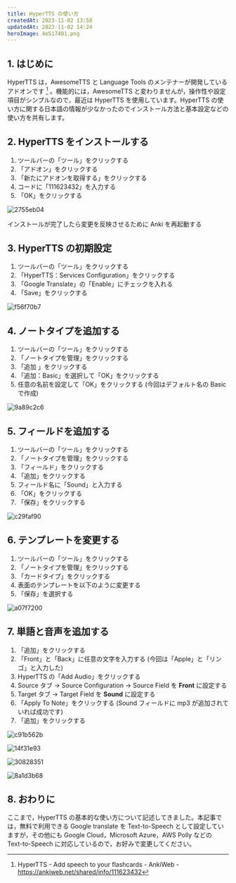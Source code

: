 ```yaml
---
title: HyperTTS の使い方
createdAt: 2023-11-02 13:58
updatedAt: 2023-11-02 14:24
heroImage: 4e517401.png
---
```


## 1. はじめに

HyperTTS は，AwesomeTTS と Language Tools のメンテナーが開発しているアドオンです [^1] 。機能的には，AwesomeTTS と変わりませんが，操作性や設定項目がシンプルなので，最近は HyperTTS を使用しています。HyperTTS の使い方に関する日本語の情報が少なかったのでインストール方法と基本設定などの使い方を共有します。

[^1]: HyperTTS - Add speech to your flashcards - AnkiWeb - https://ankiweb.net/shared/info/111623432

## 2. HyperTTS をインストールする

1. ツールバーの「ツール」をクリックする
2. 「アドオン」をクリックする
3. 「新たにアドオンを取得する」をクリックする
4. コードに「111623432」を入力する
5. 「OK」をクリックする

![2755eb04](2755eb04.png)

インストールが完了したら変更を反映させるために Anki を再起動する

## 3. HyperTTS の初期設定

1. ツールバーの「ツール」をクリックする
2. 「HyperTTS：Services Configuration」をクリックする
3. 「Google Translate」の「Enable」にチェックを入れる
4. 「Save」をクリックする

![f56f70b7](f56f70b7.png)

## 4. ノートタイプを追加する

1. ツールバーの「ツール」をクリックする
2. 「ノートタイプを管理」をクリックする
3. 「追加 」をクリックする
4. 「追加：Basic」を選択して「OK」をクリックする
5. 任意の名前を設定して「OK」をクリックする (今回はデフォルト名の Basic で作成)

![9a89c2c6](9a89c2c6.png)

## 5. フィールドを追加する

1. ツールバーの「ツール」をクリックする
2. 「ノートタイプを管理」をクリックする
3. 「フィールド」をクリックする
4. 「追加」をクリックする
5. フィールド名に「Sound」と入力する
6. 「OK」をクリックする
7. 「保存」をクリックする

![c29faf90](c29faf90.png)

## 6. テンプレートを変更する

1. ツールバーの「ツール」をクリックする
2. 「ノートタイプを管理」をクリックする
3. 「カードタイプ」をクリックする
4. 表面のテンプレートを以下のように変更する
5. 「保存」を選択する

![a07f7200](a07f7200.png)

## 7. 単語と音声を追加する

1. 「追加」をクリックする
2. 「Front」と「Back」に任意の文字を入力する (今回は「Apple」と「リンゴ」と入力した)
3. HyperTTS の「Add Audio」をクリックする
4. Source タブ → Source Configuration → Source Field を **Front** に設定する
5. Target タブ → Target Field を **Sound** に設定する
6. 「Apply To Note」をクリックする (Sound フィールドに mp3 が追加されていれば成功です)
7. 「追加」をクリックする

![c91b562b](c91b562b.png)

![14f31e93](14f31e93.png)

![30828351](30828351.png)

![8a1d3b68](8a1d3b68.png)

## 8. おわりに

ここまで，HyperTTS の基本的な使い方について記述してきました。本記事では，無料で利用できる Google translate を Text-to-Speech として設定していますが，その他にも Google Cloud，Microsoft Azure，AWS Polly などの Text-to-Speech に対応しているので，お好みで変更してください。
